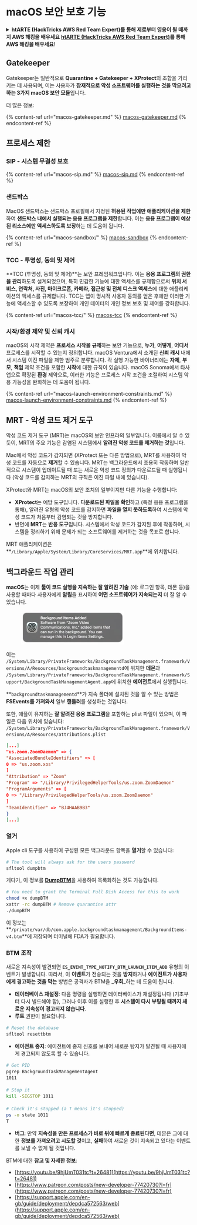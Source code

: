 # macOS 보안 보호 기능

<details>

<summary><strong>htARTE (HackTricks AWS Red Team Expert)를 통해 제로부터 영웅이 될 때까지 AWS 해킹을 배우세요</strong> <a href="https://training.hacktricks.xyz/courses/arte"><strong>htARTE (HackTricks AWS Red Team Expert)</strong></a><strong>를 통해 AWS 해킹을 배우세요</strong>!</summary>

HackTricks를 지원하는 다른 방법:

* **회사가 HackTricks에 광고되길 원하거나** **PDF 형식으로 HackTricks를 다운로드**하려면 [**구독 요금제**](https://github.com/sponsors/carlospolop)를 확인하세요!
* [**공식 PEASS & HackTricks 스왜그**](https://peass.creator-spring.com)를 구매하세요
* [**The PEASS Family**](https://opensea.io/collection/the-peass-family)를 발견하세요, 당사의 독점 [**NFTs**](https://opensea.io/collection/the-peass-family) 컬렉션
* **💬 [Discord 그룹](https://discord.gg/hRep4RUj7f)** 또는 [**텔레그램 그룹**](https://t.me/peass)에 **가입**하거나 **트위터** 🐦 [**@carlospolopm**](https://twitter.com/hacktricks\_live)**를 팔로우**하세요.
* **해킹 트릭을 공유하려면** [**HackTricks**](https://github.com/carlospolop/hacktricks) 및 [**HackTricks Cloud**](https://github.com/carlospolop/hacktricks-cloud) github 저장소로 PR을 제출하세요.

</details>

## Gatekeeper

Gatekeeper는 일반적으로 **Quarantine + Gatekeeper + XProtect**의 조합을 가리키는 데 사용되며, 이는 사용자가 **잠재적으로 악성 소프트웨어를 실행하는 것을 막으려고 하는 3가지 macOS 보안 모듈**입니다.

더 많은 정보:

{% content-ref url="macos-gatekeeper.md" %}
[macos-gatekeeper.md](macos-gatekeeper.md)
{% endcontent-ref %}

## 프로세스 제한

### SIP - 시스템 무결성 보호

{% content-ref url="macos-sip.md" %}
[macos-sip.md](macos-sip.md)
{% endcontent-ref %}

### 샌드박스

MacOS 샌드박스는 샌드박스 프로필에서 지정된 **허용된 작업에만 애플리케이션을 제한**하여 **샌드박스 내에서 실행되는 응용 프로그램을 제한**합니다. 이는 **응용 프로그램이 예상된 리소스에만 액세스하도록 보장**하는 데 도움이 됩니다.

{% content-ref url="macos-sandbox/" %}
[macos-sandbox](macos-sandbox/)
{% endcontent-ref %}

### TCC - **투명성, 동의 및 제어**

**TCC (투명성, 동의 및 제어)**는 보안 프레임워크입니다. 이는 **응용 프로그램의 권한을 관리**하도록 설계되었으며, 특히 민감한 기능에 대한 액세스를 규제함으로써 **위치 서비스, 연락처, 사진, 마이크로폰, 카메라, 접근성 및 전체 디스크 액세스**에 대한 애플리케이션의 액세스를 규제합니다. TCC는 앱이 명시적 사용자 동의를 얻은 후에만 이러한 기능에 액세스할 수 있도록 보장하여 개인 데이터의 개인 정보 보호 및 제어를 강화합니다.

{% content-ref url="macos-tcc/" %}
[macos-tcc](macos-tcc/)
{% endcontent-ref %}

### 시작/환경 제약 및 신뢰 캐시

macOS의 시작 제약은 **프로세스 시작을 규제**하는 보안 기능으로, **누가**, **어떻게**, **어디서** 프로세스를 시작할 수 있는지 정의합니다. macOS Ventura에서 소개된 **신뢰 캐시** 내에서 시스템 이진 파일을 제한 범주로 분류합니다. 각 실행 가능한 바이너리에는 **자체**, **부모**, **책임** 제약 조건을 포함한 **시작**에 대한 규칙이 있습니다. macOS Sonoma에서 타사 앱으로 확장된 **환경** 제약으로, 이러한 기능은 프로세스 시작 조건을 조절하여 시스템 악용 가능성을 완화하는 데 도움이 됩니다.

{% content-ref url="macos-launch-environment-constraints.md" %}
[macos-launch-environment-constraints.md](macos-launch-environment-constraints.md)
{% endcontent-ref %}

## MRT - 악성 코드 제거 도구

악성 코드 제거 도구 (MRT)는 macOS의 보안 인프라의 일부입니다. 이름에서 알 수 있듯이, MRT의 주요 기능은 감염된 시스템에서 **알려진 악성 코드를 제거하는 것**입니다.

Mac에서 악성 코드가 감지되면 (XProtect 또는 다른 방법으로), MRT를 사용하여 악성 코드를 자동으로 **제거**할 수 있습니다. MRT는 백그라운드에서 조용히 작동하며 일반적으로 시스템이 업데이트될 때 또는 새로운 악성 코드 정의가 다운로드될 때 실행됩니다 (악성 코드를 감지하는 MRT의 규칙은 이진 파일 내에 있습니다).

XProtect와 MRT는 macOS의 보안 조치의 일부이지만 다른 기능을 수행합니다:

* **XProtect**는 예방 도구입니다. **다운로드된 파일을 확인**하고 (특정 응용 프로그램을 통해), 알려진 유형의 악성 코드를 감지하면 **파일을 열지 못하도록**하여 시스템에 악성 코드가 처음부터 감염되는 것을 방지합니다.
* 반면에 **MRT**는 **반응 도구**입니다. 시스템에서 악성 코드가 감지된 후에 작동하며, 시스템을 정리하기 위해 문제가 되는 소프트웨어를 제거하는 것을 목표로 합니다.

MRT 애플리케이션은 **`/Library/Apple/System/Library/CoreServices/MRT.app`**에 위치합니다.

## 백그라운드 작업 관리

**macOS**는 이제 **툴이 코드 실행을 지속하는 잘 알려진 기술** (예: 로그인 항목, 데몬 등)을 사용할 때마다 사용자에게 **알림**을 표시하여 **어떤 소프트웨어가 지속되는지** 더 잘 알 수 있습니다.

<figure><img src="../../../.gitbook/assets/image (1183).png" alt=""><figcaption></figcaption></figure>

이는 `/System/Library/PrivateFrameworks/BackgroundTaskManagement.framework/Versions/A/Resources/backgroundtaskmanagementd`에 위치한 **데몬**과 `/System/Library/PrivateFrameworks/BackgroundTaskManagement.framework/Support/BackgroundTaskManagementAgent.app`에 위치한 **에이전트**에서 실행됩니다.

**`backgroundtaskmanagementd`**가 지속 폴더에 설치된 것을 알 수 있는 방법은 **FSEvents를 가져와서** 일부 **핸들러**를 생성하는 것입니다.

또한, 애플이 유지하는 **잘 알려진 응용 프로그램**을 포함하는 plist 파일이 있으며, 이 파일은 다음 위치에 있습니다: `/System/Library/PrivateFrameworks/BackgroundTaskManagement.framework/Versions/A/Resources/attributions.plist`
```json
[...]
"us.zoom.ZoomDaemon" => {
"AssociatedBundleIdentifiers" => [
0 => "us.zoom.xos"
]
"Attribution" => "Zoom"
"Program" => "/Library/PrivilegedHelperTools/us.zoom.ZoomDaemon"
"ProgramArguments" => [
0 => "/Library/PrivilegedHelperTools/us.zoom.ZoomDaemon"
]
"TeamIdentifier" => "BJ4HAAB9B3"
}
[...]
```
### 열거

Apple cli 도구를 사용하여 구성된 모든 백그라운드 항목을 **열거**할 수 있습니다:
```bash
# The tool will always ask for the users password
sfltool dumpbtm
```
게다가, 이 정보를 [**DumpBTM**](https://github.com/objective-see/DumpBTM)을 사용하여 목록화하는 것도 가능합니다.
```bash
# You need to grant the Terminal Full Disk Access for this to work
chmod +x dumpBTM
xattr -rc dumpBTM # Remove quarantine attr
./dumpBTM
```
이 정보는 **`/private/var/db/com.apple.backgroundtaskmanagement/BackgroundItems-v4.btm`**에 저장되며 터미널에 FDA가 필요합니다.

### BTM 조작

새로운 지속성이 발견되면 **`ES_EVENT_TYPE_NOTIFY_BTM_LAUNCH_ITEM_ADD`** 유형의 이벤트가 발생합니다. 따라서, 이 **이벤트**가 전송되는 것을 **방지**하거나 **에이전트가 사용자에게 경고하는 것을 막는** 방법은 공격자가 BTM을 _**우회**_하는 데 도움이 됩니다.

* **데이터베이스 재설정**: 다음 명령을 실행하면 데이터베이스가 재설정됩니다 (기초부터 다시 빌드해야 함), 그러나 이후 이를 실행한 후 **시스템이 다시 부팅될 때까지 새로운 지속성이 경고되지 않습니다**.
* **루트** 권한이 필요합니다.
```bash
# Reset the database
sfltool resettbtm
```
* **에이전트 중지**: 에이전트에 중지 신호를 보내어 새로운 탐지가 발견될 때 사용자에게 경고되지 않도록 할 수 있습니다.
```bash
# Get PID
pgrep BackgroundTaskManagementAgent
1011

# Stop it
kill -SIGSTOP 1011

# Check it's stopped (a T means it's stopped)
ps -o state 1011
T
```
* **버그**: 만약 **지속성을 만든 프로세스가 바로 뒤에 빠르게 종료된다면**, 데몬은 그에 대한 **정보를 가져오려고 시도할 것**이고, **실패**하여 새로운 것이 지속되고 있다는 이벤트를 보낼 수 없게 될 것입니다.

BTM에 대한 **참고 및 자세한 정보**:

* [https://youtu.be/9hjUmT031tc?t=26481](https://youtu.be/9hjUmT031tc?t=26481)
* [https://www.patreon.com/posts/new-developer-77420730?l=fr](https://www.patreon.com/posts/new-developer-77420730?l=fr)
* [https://support.apple.com/en-gb/guide/deployment/depdca572563/web](https://support.apple.com/en-gb/guide/deployment/depdca572563/web)
